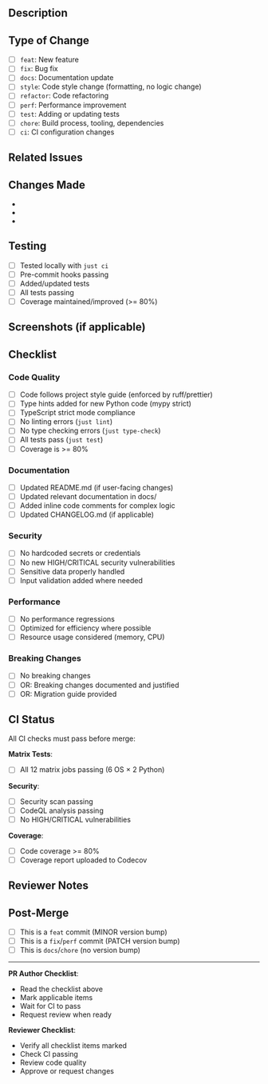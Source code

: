## Description

<!-- Provide a brief description of the changes in this PR -->

## Type of Change

<!-- Mark the relevant option with an 'x' -->

- [ ] `feat`: New feature
- [ ] `fix`: Bug fix
- [ ] `docs`: Documentation update
- [ ] `style`: Code style change (formatting, no logic change)
- [ ] `refactor`: Code refactoring
- [ ] `perf`: Performance improvement
- [ ] `test`: Adding or updating tests
- [ ] `chore`: Build process, tooling, dependencies
- [ ] `ci`: CI configuration changes

## Related Issues

<!-- Link related issues: Fixes #123, Closes #456 -->

## Changes Made

<!-- List the specific changes made in this PR -->

- 
- 
- 

## Testing

<!-- Describe how you tested these changes -->

- [ ] Tested locally with `just ci`
- [ ] Pre-commit hooks passing
- [ ] Added/updated tests
- [ ] All tests passing
- [ ] Coverage maintained/improved (>= 80%)

## Screenshots (if applicable)

<!-- Add screenshots for UI changes -->

## Checklist

### Code Quality

- [ ] Code follows project style guide (enforced by ruff/prettier)
- [ ] Type hints added for new Python code (mypy strict)
- [ ] TypeScript strict mode compliance
- [ ] No linting errors (`just lint`)
- [ ] No type checking errors (`just type-check`)
- [ ] All tests pass (`just test`)
- [ ] Coverage is >= 80%

### Documentation

- [ ] Updated README.md (if user-facing changes)
- [ ] Updated relevant documentation in docs/
- [ ] Added inline code comments for complex logic
- [ ] Updated CHANGELOG.md (if applicable)

### Security

- [ ] No hardcoded secrets or credentials
- [ ] No new HIGH/CRITICAL security vulnerabilities
- [ ] Sensitive data properly handled
- [ ] Input validation added where needed

### Performance

- [ ] No performance regressions
- [ ] Optimized for efficiency where possible
- [ ] Resource usage considered (memory, CPU)

### Breaking Changes

- [ ] No breaking changes
- [ ] OR: Breaking changes documented and justified
- [ ] OR: Migration guide provided

## CI Status

<!-- Wait for CI to complete before requesting review -->

All CI checks must pass before merge:

**Matrix Tests**: 
- [ ] All 12 matrix jobs passing (6 OS × 2 Python)

**Security**:
- [ ] Security scan passing
- [ ] CodeQL analysis passing
- [ ] No HIGH/CRITICAL vulnerabilities

**Coverage**:
- [ ] Code coverage >= 80%
- [ ] Coverage report uploaded to Codecov

## Reviewer Notes

<!-- Any specific areas you want reviewers to focus on? -->

## Post-Merge

<!-- Will this trigger a version bump? -->

- [ ] This is a `feat` commit (MINOR version bump)
- [ ] This is a `fix`/`perf` commit (PATCH version bump)
- [ ] This is `docs`/`chore` (no version bump)

---

**PR Author Checklist**: 
- Read the checklist above
- Mark applicable items
- Wait for CI to pass
- Request review when ready

**Reviewer Checklist**:
- Verify all checklist items marked
- Check CI passing
- Review code quality
- Approve or request changes

